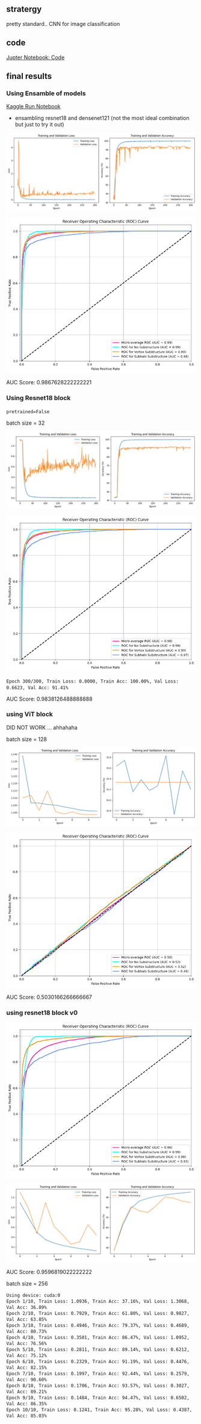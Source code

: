 ## stratergy

pretty standard.. CNN for image classification

## code

[Jupter Notebook: Code](Q1_classification.ipynb)

## final results

### Using Ensamble of models

[Kaggle Run Notebook](kaggle_run_Q1_deeplense-classification.ipynb)

- ensambling resnet18 and densenet121 (not the most ideal combination but just to try it out)

![train val loss](images/image-7.png)

![ROC AUC score](images/image-6.png)

AUC Score: 0.9867628222222221


### Using Resnet18 block

`pretrained=False`

batch size = 32

![train val graphs](images/image-4.png)

![roc auc score](images/image-5.png)

`Epoch 300/300, Train Loss: 0.0000, Train Acc: 100.00%, Val Loss: 0.6623, Val Acc: 91.41%`

AUC Score: 0.9838126488888888


### using ViT block

DID NOT WORK ... ahhahaha

batch size = 128

![val acc](images/image-2.png)

![roc](images/image-3.png)

AUC Score: 0.5030166266666667

### using resnet18 block v0

![ROC  plot](images/image.png)

![train and val accuracy](images/image-1.png)

AUC Score: 0.9596819022222222

batch size = 256

```
Using device: cuda:0
Epoch 1/10, Train Loss: 1.0936, Train Acc: 37.16%, Val Loss: 1.3068, Val Acc: 36.89%
Epoch 2/10, Train Loss: 0.7929, Train Acc: 61.80%, Val Loss: 0.9827, Val Acc: 63.85%
Epoch 3/10, Train Loss: 0.4946, Train Acc: 79.37%, Val Loss: 0.4689, Val Acc: 80.73%
Epoch 4/10, Train Loss: 0.3501, Train Acc: 86.47%, Val Loss: 1.0952, Val Acc: 76.56%
Epoch 5/10, Train Loss: 0.2811, Train Acc: 89.14%, Val Loss: 0.6212, Val Acc: 75.12%
Epoch 6/10, Train Loss: 0.2329, Train Acc: 91.19%, Val Loss: 0.4476, Val Acc: 82.15%
Epoch 7/10, Train Loss: 0.1997, Train Acc: 92.44%, Val Loss: 0.2579, Val Acc: 90.60%
Epoch 8/10, Train Loss: 0.1706, Train Acc: 93.57%, Val Loss: 0.3027, Val Acc: 89.21%
Epoch 9/10, Train Loss: 0.1484, Train Acc: 94.47%, Val Loss: 0.6502, Val Acc: 86.35%
Epoch 10/10, Train Loss: 0.1241, Train Acc: 95.28%, Val Loss: 0.4387, Val Acc: 85.03%

```


